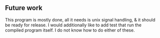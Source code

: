 ## Future work
This program is mostly done, all it needs is unix signal handling, & it should be ready for release.
I would additionally like to add test that run the compiled program itself.
I do not know how to do either of these.
